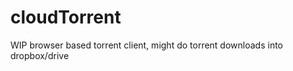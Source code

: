 cloudTorrent
============

WIP browser based torrent client, might do torrent downloads into dropbox/drive
